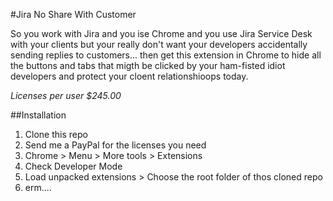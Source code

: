 #Jira No Share With Customer

So you work with Jira and you ise Chrome and you use Jira Service Desk with your clients but your really don't want your developers accidentally sending replies to customers... then get this extension in Chrome to hide all the buttons and tabs that migth be clicked by your ham-fisted idiot developers and protect your cloent relationshioops today.

*Licenses per user $245.00*

##Installation

1. Clone this repo
1. Send me a PayPal for the licenses you need
1. Chrome > Menu > More tools > Extensions
1. Check Developer Mode
1. Load unpacked extensions > Choose the root folder of thos cloned repo
1. erm....
